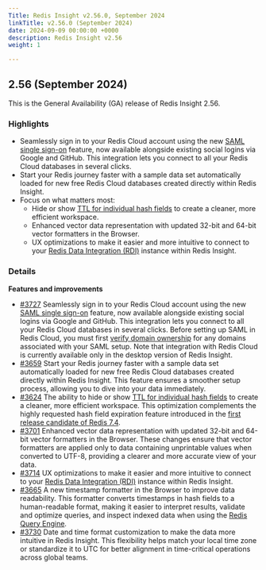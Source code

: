 ```yaml
---
Title: Redis Insight v2.56.0, September 2024
linkTitle: v2.56.0 (September 2024)
date: 2024-09-09 00:00:00 +0000
description: Redis Insight v2.56
weight: 1

---
```

## 2.56 (September 2024)
This is the General Availability (GA) release of Redis Insight 2.56.

### Highlights
- Seamlessly sign in to your Redis Cloud account using the new [SAML single sign-on](https://redis.io/docs/latest/operate/rc/security/console-access-control/saml-sso/) feature, now available alongside existing social logins via Google and GitHub. This integration lets you connect to all your Redis Cloud databases in several clicks.
- Start your Redis journey faster with a sample data set automatically loaded for new free Redis Cloud databases created directly within Redis Insight.
- Focus on what matters most:
  - Hide or show [TTL for individual hash fields](https://redis.io/docs/latest/develop/data-types/hashes/?utm_source=redisinsight&utm_medium=release_notes&utm_campaign=2.52#field-expiration) to create a cleaner, more efficient workspace.
  - Enhanced vector data representation with updated 32-bit and 64-bit vector formatters in the Browser.
  - UX optimizations to make it easier and more intuitive to connect to your [Redis Data Integration (RDI)](https://redis.io/data-integration/?utm_source=redisinsight&utm_medium=repository&utm_campaign=release_notes) instance within Redis Insight.


### Details

**Features and improvements**
- [#3727](https://github.com/RedisInsight/RedisInsight/pull/3727) Seamlessly sign in to your Redis Cloud account using the new [SAML single sign-on](https://redis.io/docs/latest/operate/rc/security/console-access-control/saml-sso/) feature, now available alongside existing social logins via Google and GitHub. This integration lets you connect to all your Redis Cloud databases in several clicks. Before setting up SAML in Redis Cloud, you must first [verify domain ownership](https://redis.io/docs/latest/operate/rc/security/console-access-control/saml-sso/?utm_source=redisinsight&utm_medium=repository&utm_campaign=release_notes) for any domains associated with your SAML setup. Note that integration with Redis Cloud is currently available only in the desktop version of Redis Insight.
- [#3659](https://github.com/RedisInsight/RedisInsight/pull/3659) Start your Redis journey faster with a sample data set automatically loaded for new free Redis Cloud databases created directly within Redis Insight. This feature ensures a smoother setup process, allowing you to dive into your data immediately.
- [#3624](https://github.com/RedisInsight/RedisInsight/pull/3624) The ability to hide or show [TTL for individual hash fields](https://redis.io/docs/latest/develop/data-types/hashes/?utm_source=redisinsight&utm_medium=release_notes&utm_campaign=2.52#field-expiration) to create a cleaner, more efficient workspace. This optimization complements the highly requested hash field expiration feature introduced in the [first release candidate of Redis 7.4](https://github.com/redis-stack/redis-stack/releases/tag/v7.4.0-v0).
- [#3701](https://github.com/RedisInsight/RedisInsight/pull/3701) Enhanced vector data representation with updated 32-bit and 64-bit vector formatters in the Browser. These changes ensure that vector formatters are applied only to data containing unprintable values when converted to UTF-8, providing a clearer and more accurate view of your data.
- [#3714](https://github.com/RedisInsight/RedisInsight/pull/3714) UX optimizations to make it easier and more intuitive to connect to your [Redis Data Integration (RDI)](https://redis.io/data-integration/?utm_source=redisinsight&utm_medium=repository&utm_campaign=release_notes) instance within Redis Insight.
- [#3665](https://github.com/RedisInsight/RedisInsight/pull/3665) A new timestamp formatter in the Browser to improve data readability. This formatter converts timestamps in hash fields to a human-readable format, making it easier to interpret results, validate and optimize queries, and inspect indexed data when using the [Redis Query Engine](https://redis.io/docs/latest/develop/interact/search-and-query/?utm_source=redisinsight&utm_medium=repository&utm_campaign=release_notes).
- [#3730](https://github.com/RedisInsight/RedisInsight/pull/3730) Date and time format customization to make the data more intuitive in Redis Insight. This flexibility helps match your local time zone or standardize it to UTC for better alignment in time-critical operations across global teams.
